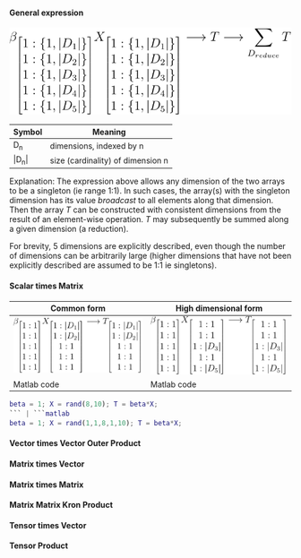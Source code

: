 #### General expression

![Tensor](tensormath.svg)


Symbol | Meaning
---- | ------------------------
 D<sub>n</sub>  | dimensions, indexed by n 
 \|D<sub>n</sub>\| | size (cardinality) of dimension n

Explanation:
The expression above allows any dimension of the two arrays to be a singleton (ie range 1:1).  In such cases, the array(s) with the singleton dimension has its value *broadcast* to all elements along that dimension.  Then the array *T* can be constructed with consistent dimensions from the result of an element-wise operation.  *T* may subsequently be summed along a given dimension (a reduction).

For brevity, 5 dimensions are explicitly described, even though the number of dimensions can be arbitrarily large (higher dimensions that have not been explicitly described are assumed to be 1:1 ie singletons).

#### Scalar times Matrix 

Common form | High dimensional form
----------- | ---------------------
![Tensor](TensorMath2.svg) | ![Tensor](TensorMath3.svg)
Matlab code | Matlab code
```matlab
beta = 1; X = rand(8,10); T = beta*X;
``` | ```matlab
beta = 1; X = rand(1,1,8,1,10); T = beta*X;
```

#### Vector times Vector Outer Product

#### Matrix times Vector

#### Matrix times Matrix

#### Matrix Matrix Kron Product

#### Tensor times Vector

#### Tensor Product
